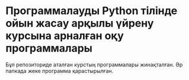 # Программалауды Python тілінде ойын жасау арқылы үйрену курсына арналған оқу программалары

Бұл репозиториде аталған курстың программалары жинақталған.
Әр папкада жеке программа қарастырылған.